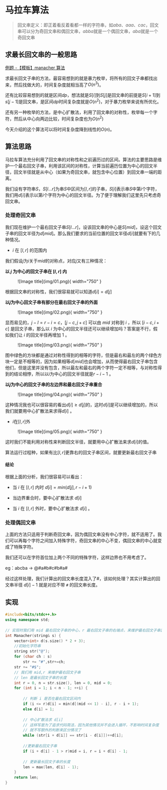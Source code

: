 
# 马拉车算法

> 回文串定义：即正着看反着看都一样的字符串，如$aba、aaa、cac$，回文串可以分为奇回文串和偶回文串，$abba$就是一个偶回文串，$aba$就是一个奇回文串

## **求最长回文串的一般思路**

[例题 -【模板】manacher 算法](https://www.luogu.com.cn/problem/P3805)

求最长回文子串的方法，最容易想到的就是暴力枚举，将所有的回文子串都找出来，然后找做大的，时间复杂度就相当高了$O(n^3)$。

还有比较容易想到的就是区间$dp$，想法就是$S[i]$到$S[j]$是回文串的前提是$S[i+1]$到$s[j-1]$是回文串，是区间$dp$时间复杂度就是$O(n^2)$，对于暴力枚举来说有所优化。

还有另一种枚举的方法，是中心扩散法，利用了回文串的对称性，枚举每一个字符，然后从中心向两边比较，时间复杂度也为$O(n^2)$

今天介绍的这个算法可以将时间复杂度降到线性的$O(n)$。

## **算法思路**

马拉车算法充分利用了回文串的对称性和之前遍历过的区间。算法的主要思路是维护一个最右回文子串，利用该区间的对称性，计算当前遍历位置为中心的回文半径，回文半径就是从中心（如果为奇回文串，就包含中心位置）到回文串一端的距离。

我们设有字符串$S$，$S[l\dots r]$为串$S$中区间为$[l,r]$的子串，$S[i]$表示串$S$中第$i$个字符，我们用$d[i]$表示以第$i$个字符为中心的回文半径。为了便于理解我们这里先只考虑奇回文串。

### **处理奇回文串**

我们现在维护一个最右回文子串$S[l\dots r]$，设该回文串的中心是$S[mid]$，设这个回文子串的回文半径为$d[mid]$。那么我们要求的当前位置的回文半径$d[i]$就要有下的几种情况。


- $i$ 在 $[l,r]$ 的范围内

我们假设$j$为$i$关于$mid$的对称点，对应$j$又有三种情况：

**以 $j$ 为中心的回文子串在 $[l,r]$ 内**

<figure markdown="span">
  ![Image title](img/01.png){ width="750" }
</figure>

<!-- <div align=center><img src="img/01.png"width="750"> </div> -->



根据回文串的对称性，我们很容易就可以知道$d[i]=d[j]$

**以$j$为中心回文子串有部分在最右回文子串的外面**


<figure markdown="span">
  ![Image title](img/02.png){ width="750" }
</figure>
<!-- <div align=center><img src="img/02.png"width="750"></div> -->

显而易见的，$j-l=r-i=c$，$[j-c,j+c]$ 可以由 $mid$ 对称到 $i$ ，所以 $[i-c,i+c]$ 是回文子串，那么以 $i$ 为中心的回文半径还可以继续增加吗？答案是不行，假如我们让 $i$ 的回文半径再增加 $1$ 。

<figure markdown="span">
  ![Image title](img/03.png){ width="750" }
</figure>

<!-- <div align=center><img src="img/03.png"width="750"></div> -->

图中绿色的方块都是通过对称性得到的相等的字符，但是最右和最左的两个绿色方块一定是不相等的，因为如果相等$d[mid]$也会增加，从而使得最右回文子串包含他们，但是这里并没有包含，所以最左和最右的两个字符一定不相等，与对称性得到的结论相悖，所以以$i$为中心的回文半径就是$r-i-1$ 。

**以$j$为中心的回文子串的左边界和最右回文子串重合**

<figure markdown="span">
  ![Image title](img/04.png){ width="750" }
</figure>
<!-- <div align=center><img src="img/04.png"width="750"></div> -->

这种情况我也可以很容易的看出$d[i]\ge d[j]$的，这时$d[i]$是可以继续增加的，所以我们就要用中心扩散法来求得$d[i]$ 。

- $i$在$[l,r]$外

<figure markdown="span">
  ![Image title](img/05.png){ width="750" }
</figure>
<!-- <div align=center><img src="img/05.png"width="750"></div> -->

这时我们不能利用对称性来判断回文半径，就要用中心扩散法来求$d[i]$的值。

算法运行过程种，如果有比$[l,r]$更靠右的回文子串区间，就要更新最右回文子串

#### **结论**

根据上面的分析，我们很容易可以看出：

- 当 $i$ 在 $[l,r]$ 内时 $d[i]=min(d[j],r-i+1)$ 

- 当边界重合时，要中心扩散法求 $d[i]$ 

- 当 $i$ 在 $[l,r]$ 外时，要中心扩散法求 $d[i]$ 。

### **处理偶回文串**

上面的方法只适用于判断奇回文串，因为偶回文串没有中心字符，就不适用了。我们可以再每个字符之间加入特殊字符，奇回文串的中心不变，偶回文串的中心就变成了特殊字符。

我们还可以在字符首位加上两个不同的特殊字符，这样边界也不用考虑了。<br>

eg：abcba -> @#a#b#c#b#a#

经过这样处理，我们计算出的回文串长度混入了#，该如何处理？其实计算出的回文串半径 $d[i]-1$ 就是对应不带 `#` 的回文串长度。




## **实现**

```cpp
#include<bits/stdc++.h>
using namespace std;

// 实现时我们用 mid 最右回文子串的中心，r 最右回文子串的右端点，来维护最右回文子串区间
int Manacher(string& s) {
    vector<int> d(s.size() * 2 + 3);
    //初始化字符串
    string str("@");
    for (char ch : s)
        str += "#",str+=ch;
    str += "#$";
    // 我们用 mid,r 来维护最右回文子串
    // len 是最长回文子串的长度
    int r = 0, n = str.size(), len = 0, mid = 0;
    for (int i = 1; i < n - 1; ++i) {

        // 判断 i 是否在最右回文区间内
        if (i <= r)d[i] = min(d[(mid << 1) - i], r - i + 1);
        else d[i] = 1;

        // 中心扩散法求 d[i]
        // 这样写是为了追求代码简洁，因为其他情况并不会进入循环，不影响时间复杂度
        // 就不写额外的判断来区分情况了
        while (str[i + d[i]] == str[i - d[i]])++d[i];

        //更新最右回文子串
        if (i + d[i] - 1 > r)mid = i, r = i + d[i] - 1;

        // 更新最长回文子串的长度
        len = max(len, d[i] - 1);
    }
    return len;
}
```